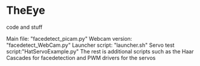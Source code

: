 # TheEye
code and stuff

Main file:        "facedetect_picam.py"
Webcam version:   "facedetect_WebCam.py"
Launcher script:  "launcher.sh"
Servo test script:"HatServoExample.py"
The rest is additional scripts such as the Haar Cascades for facedetection and PWM drivers for the servos

